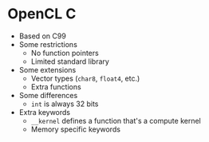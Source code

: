 OpenCL C
========

- Based on C99
- Some restrictions
    - No function pointers
    - Limited standard library
- Some extensions
    - Vector types (`char8`, `float4`, etc.)
    - Extra functions
- Some differences
    - `int` is always 32 bits
- Extra keywords
    - `__kernel` defines a function that's a compute kernel
    - Memory specific keywords

